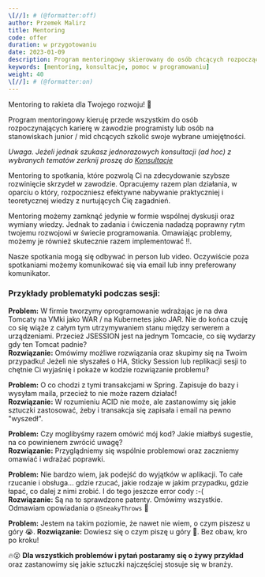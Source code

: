```yaml
---
\[//]: # (@formatter:off)
author: Przemek Malirz
title: Mentoring
code: offer
duration: w przygotowaniu
date: 2023-01-09
description: Program mentoringowy skierowany do osób chcących rozpocząć przygodę z IT oraz osób stawiających pierwsze kroki w zawodzie
keywords: [mentoring, konsultacje, pomoc w programowaniu]
weight: 40
\[//]: # (@formatter:on)
---
```

Mentoring to rakieta dla Twojego rozwoju! 🚀

Program mentoringowy kieruję przede wszystkim do osób rozpoczynających karierę w zawodzie programisty lub osób na
stanowiskach junior / mid chcących szkolić swoje wybrane umiejętności.

_Uwaga. Jeżeli jednak szukasz jednorazowych konsultacji (ad hoc) z wybranych tematów zerknij proszę
do [Konsultacje](/offer/consultations/consultations-private/)_

Mentoring to spotkania, które pozwolą Ci na zdecydowanie szybsze rozwinięcie skrzydeł w zawodzie. Opracujemy razem plan
działania, w oparciu o który, rozpoczniesz efektywne nabywanie praktyczniej i teoretycznej wiedzy z nurtujących Cię
zagadnień.

Mentoring możemy zamknąć jedynie w formie wspólnej dyskusji oraz wymiany wiedzy. Jednak to zadania i ćwiczenia nadadzą
poprawny rytm twojemu rozwojowi w świecie programowania. Omawiając problemy, możemy je również skutecznie razem
implementować ‼️.

Nasze spotkania mogą się odbywać in person lub video. Oczywiście poza spotkaniami możemy komunikować się via email lub
inny preferowany komunikator.

### Przykłady problematyki podczas sesji:

**Problem:** W firmie tworzymy oprogramowanie wdrażając je na dwa Tomcaty na VMki jako WAR / na Kubernetes jako JAR. Nie
do końca czuję co się wiąże z całym tym utrzymywaniem stanu między serwerem a urządzeniami. Przecież JSESSION jest na
jednym Tomcacie, co się wydarzy gdy ten Tomcat padnie? \
**Rozwiązanie:** Omówimy możliwe rozwiązania oraz skupimy się na Twoim przypadku! Jeżeli nie słyszałeś o HA, Sticky
Session lub replikacji sesji to chętnie Ci wyjaśnię i pokaże w kodzie rozwiązanie problemu?

**Problem:** O co chodzi z tymi transakcjami w Spring. Zapisuje do bazy i wysyłam maila, przecież to nie może razem
działać! \
**Rozwiązanie:** W rozumieniu ACID nie może, ale zastanowimy się jakie sztuczki zastosować, żeby i transakcja się
zapisała i email na pewno "wyszedł".

**Problem:** Czy moglibyśmy razem omówić mój kod? Jakie miałbyś sugestie, na co powinienem zwrócić uwagę? \
**Rozwiązanie:** Przyglądniemy się wspólnie problemowi oraz zaczniemy omawiać i wdrażać poprawki.

**Problem:** Nie bardzo wiem, jak podejść do wyjątków w aplikacji. To całe rzucanie i obsługa... gdzie rzucać, jakie
rodzaje w jakim przypadku, gdzie łapać, co dalej z nimi zrobić. I do tego jeszcze error cody :-( \
**Rozwiązanie:** Są na to sprawdzone patenty. Omówimy wszystkie. Odmawiam opowiadania o `@SneakyThrows` 🤭

**Problem:** Jestem na takim poziomie, że nawet nie wiem, o czym piszesz u góry 😭.
**Rozwiązanie:** Dowiesz się o czym piszę u góry 🙂. Bez obaw, kro po kroku!

🔥😮 **Dla wszystkich problemów i pytań postaramy się o żywy przykład** oraz zastanowimy się jakie sztuczki najczęściej
stosuje się w branży.